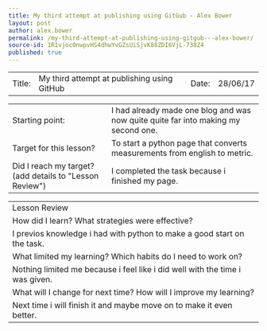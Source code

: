 ```yaml
---
title: My third attempt at publishing using GitGub - Alex Bower
layout: post
author: alex.bower
permalink: /my-third-attempt-at-publishing-using-gitgub---alex-bower/
source-id: 1R1vjoc0nwpvHS4dhwYvGZsUiSjvK88ZDI6VjL-738Z4
published: true
---
```

<table>
  <tr>
    <td>Title:  </td>
    <td>My third attempt at publishing using GitHub  </td>
    <td> Date:  </td>
    <td>28/06/17</td>
  </tr>
</table>


<table>
  <tr>
    <td>Starting point:</td>
    <td>I had already made one blog and was now quite quite far into making my second one. </td>
  </tr>
  <tr>
    <td>Target for this lesson?</td>
    <td>To start a python page that converts measurements from english to metric.</td>
  </tr>
  <tr>
    <td>Did I reach my target? 
(add details to "Lesson Review")</td>
    <td>I completed the task because i finished my page.</td>
  </tr>
</table>


<table>
  <tr>
    <td>Lesson Review</td>
  </tr>
  <tr>
    <td>How did I learn? What strategies were effective? </td>
  </tr>
  <tr>
    <td>I previos knowledge i had with python to make a good start on the task.</td>
  </tr>
  <tr>
    <td>What limited my learning? Which habits do I need to work on? </td>
  </tr>
  <tr>
    <td>Nothing limited me because i feel like i did well with the time i was given.</td>
  </tr>
  <tr>
    <td>What will I change for next time? How will I improve my learning?</td>
  </tr>
  <tr>
    <td>Next time i will finish it and maybe move on to make it even better.</td>
  </tr>
</table>



